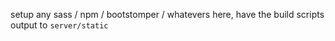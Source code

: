 setup any sass / npm / bootstomper / whatevers here, have the build scripts output to `server/static`

